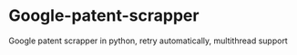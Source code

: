 # Google-patent-scrapper
Google patent scrapper in python, retry automatically, multithread support
